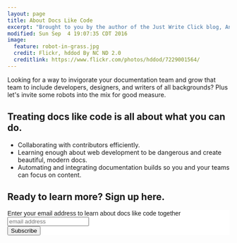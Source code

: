 ```yaml
---
layout: page
title: About Docs Like Code
excerpt: "Brought to you by the author of the Just Write Click blog, Anne Gentle."
modified: Sun Sep  4 19:07:35 CDT 2016
image:
  feature: robot-in-grass.jpg
  credit: Flickr, hddod By NC ND 2.0
  creditlink: https://www.flickr.com/photos/hddod/7229001564/
---
```


Looking for a way to invigorate your documentation team and grow that team to
include developers, designers, and writers of all backgrounds? Plus let's invite
some robots into the mix for good measure.

## Treating docs like code is all about what you can do.

* Collaborating with contributors efficiently.
* Learning enough about web development to be dangerous and create beautiful, modern docs.
* Automating and integrating documentation builds so you and your teams can focus on content.

## Ready to learn more? Sign up here.


<!-- Begin MailChimp Signup Form -->
<link href="//cdn-images.mailchimp.com/embedcode/slim-10_7.css" rel="stylesheet" type="text/css">
<style type="text/css">
	#mc_embed_signup{background:#fff; clear:left; font:14px Helvetica,Arial,sans-serif; }
	/* Add your own MailChimp form style overrides in your site stylesheet or in this style block.
	   We recommend moving this block and the preceding CSS link to the HEAD of your HTML file. */
</style>
<div id="mc_embed_signup">
<form action="//justwriteclick.us1.list-manage.com/subscribe/post?u=3828f8d87d82289b96ff8fd19&amp;id=cc1d483d59" method="post" id="mc-embedded-subscribe-form" name="mc-embedded-subscribe-form" class="validate" target="_blank" novalidate>
    <div id="mc_embed_signup_scroll">
	<label for="mce-EMAIL">Enter your email address to learn about docs like code together</label>
	<input type="email" value="" name="EMAIL" class="email" id="mce-EMAIL" placeholder="email address" required>
    <!-- real people should not fill this in and expect good things - do not remove this or risk form bot signups-->
    <div style="position: absolute; left: -5000px;" aria-hidden="true"><input type="text" name="b_3828f8d87d82289b96ff8fd19_cc1d483d59" tabindex="-1" value=""></div>
    <div class="clear"><input type="submit" value="Subscribe" name="subscribe" id="mc-embedded-subscribe" class="btn"></div>
    </div>
</form>
</div>

<!--End mc_embed_signup-->